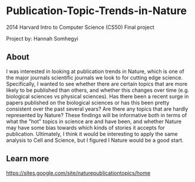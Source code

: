 # Publication-Topic-Trends-in-Nature
2014 Harvard Intro to Computer Science (CS50) Final project

Project by: Hannah Somhegyi

## About
I was interested in looking at publication trends in Nature, which is one of the major journals scientific journals we look to for cutting edge science. Specifically, I wanted to see whether there are certain topics that are more likely to be published than others, and whether this changes over time  (e.g. biological sciences vs physical sciences). Has there been a recent surge in papers published on the biological sciences or has this been pretty consistent over the past several years? Are there any topics that are hardly represented by Nature? These findings will be informative both in terms of what the "hot" topics in science are and have been, and whether Nature may have some bias towards which kinds of stories it accepts for publication. Ultimately, I think it would be interesting to apply the same analysis to Cell and Science, but I figured I Nature would be a good start.

## Learn more
https://sites.google.com/site/naturepublicationtopics/home
